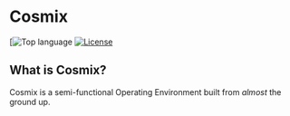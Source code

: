 # Cosmix

[![Top language](https://img.shields.io/github/languages/top/wellbutteredtoast/Cosmix?Shell-4EAA25?&style=plastic&logo=gnu-bash&logoColor=white)
[![License](https://img.shields.io/github/license/wellbutteredtoast/Cosmix)](https://github.com/wellbutteredtoast/Cosmix/blob/main/LICENSE)

## What is Cosmix?

Cosmix is a semi-functional Operating Environment built from *almost* the ground up.
